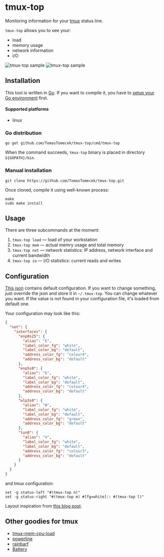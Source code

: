 tmux-top
========

Monitoring information for your [tmux](https://tmux.github.io) status line.

`tmux-top` allows you to see your:

 * load
 * memory usage
 * network information
 * I/O

![tmux-top sample](https://raw.githubusercontent.com/TomasTomecek/tmux-top/master/docs/tmux_top_example.png)
![tmux-top sample](https://raw.githubusercontent.com/TomasTomecek/tmux-top/master/docs/tmux_top_example2.png)


Installation
------------

This tool is written in [Go](http://golang.org/). If you want to compile it, you have to [setup your Go environment](http://golang.org/doc/install) first.

#### Supported platforms

 * linux

### Go distribution

```
go get github.com/TomasTomecek/tmux-top/cmd/tmux-top
```

When the command succeeds, `tmux-top` binary is placed in directory `${GOPATH}/bin`.


### Manual installation

```
git clone https://github.com/TomasTomecek/tmux-top.git
```

Once cloned, compile it using well-known process:

```
make
sudo make install
```

Usage
-----

There are three subcommands at the moment:

 1. `tmux-top load` — load of your workstation
 2. `tmux-top mem` — actual memry usage and total memory
 3. `tmux-top net` — network statistics: IP address, network interface and current bandwidth
 4. `tmux-top io` — I/O statistics: current reads and writes

Configuration
-------------

[This json](https://github.com/TomasTomecek/tmux-top/blob/master/conf/default_json.go) contains default configuration. If you want to change something, just override the json and store it in `~/.tmux-top`. You can change whatever you want. If the value is not found in your configuration file, it's loaded from default one.

Your configuration may look like this:

```json
{
  "net": {
    "interfaces": {
      "enp0s25": {
        "alias": "E",
        "label_color_fg": "white",
        "label_color_bg": "default",
        "address_color_fg": "colour4",
        "address_color_bg": "default"
      },
      "enp5s0": {
        "alias": "E",
        "label_color_fg": "white",
        "label_color_bg": "default",
        "address_color_fg": "colour4",
        "address_color_bg": "default"
      },
      "wlp3s0": {
        "alias": "W",
        "label_color_fg": "white",
        "label_color_bg": "default",
        "address_color_fg": "green",
        "address_color_bg": "default"
      },
      "tun0": {
        "alias": "V",
        "label_color_fg": "white",
        "label_color_bg": "default",
        "address_color_fg": "colour3",
        "address_color_bg": "default"
      }
    }
  }
}
```

and tmux configuration:

```shell
set -g status-left "#(tmux-top n)"
set -g status-right "#(tmux-top m) #[fg=white]:: #(tmux-top l)"
```

Layout inspiration from [this blog post](http://zanshin.net/2013/09/05/my-tmux-configuration/ ).

Other goodies for tmux
----------------------

 * [tmux-mem-cpu-load](https://github.com/thewtex/tmux-mem-cpu-load)
 * [powerline](https://github.com/powerline/powerline)
 * [rainbarf](https://github.com/creaktive/rainbarf)
 * [Battery](https://github.com/Goles/Battery)

